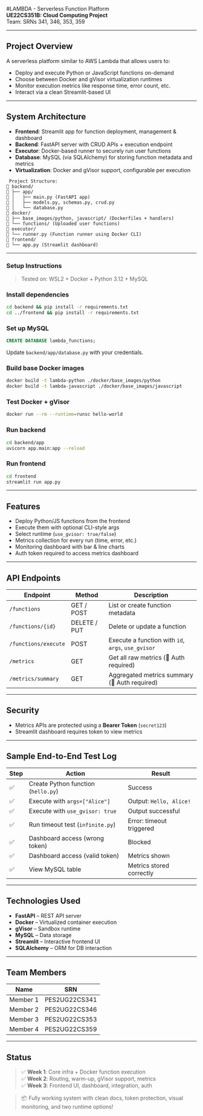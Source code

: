 #LAMBDA - Serverless Function Platform  
**UE22CS351B: Cloud Computing Project**  
Team: SRNs 341, 346, 353, 359  

---

## Project Overview

A serverless platform similar to AWS Lambda that allows users to:

- Deploy and execute Python or JavaScript functions on-demand
- Choose between Docker and gVisor virtualization runtimes
- Monitor execution metrics like response time, error count, etc.
- Interact via a clean Streamlit-based UI

---

## System Architecture

- **Frontend**: Streamlit app for function deployment, management & dashboard
- **Backend**: FastAPI server with CRUD APIs + execution endpoint
- **Executor**: Docker-based runner to securely run user functions
- **Database**: MySQL (via SQLAlchemy) for storing function metadata and metrics
- **Virtualization**: Docker and gVisor support, configurable per execution

```
 Project Structure:
🔹 backend/
🔹 ├── app/
🔹 │   ├── main.py (FastAPI app)
🔹 │   ├── models.py, schemas.py, crud.py
🔹 │   └── database.py
🔹 docker/
🔹 ├── base_images/python, javascript/ (Dockerfiles + handlers)
🔹 └── functions/ (Uploaded user functions)
🔹 executor/
🔹 └── runner.py (Function runner using Docker CLI)
🔹 frontend/
🔹 └── app.py (Streamlit dashboard)
```

---

### Setup Instructions

> Tested on: WSL2 + Docker + Python 3.12 + MySQL

###  Install dependencies
```bash
cd backend && pip install -r requirements.txt
cd ../frontend && pip install -r requirements.txt
```

###  Set up MySQL
```sql
CREATE DATABASE lambda_functions;
```

Update `backend/app/database.py` with your credentials.

###  Build base Docker images
```bash
docker build -t lambda-python ./docker/base_images/python
docker build -t lambda-javascript ./docker/base_images/javascript
```

###  Test Docker + gVisor
```bash
docker run --rm --runtime=runsc hello-world
```

###  Run backend
```bash
cd backend/app
uvicorn app.main:app --reload
```

### Run frontend
```bash
cd frontend
streamlit run app.py
```

---

## Features

- Deploy Python/JS functions from the frontend
- Execute them with optional CLI-style args
- Select runtime (`use_gvisor: true/false`)
- Metrics collection for every run (time, error, etc.)
- Monitoring dashboard with bar & line charts
- Auth token required to access metrics dashboard

---

##  API Endpoints

| Endpoint | Method | Description |
|----------|--------|-------------|
| `/functions` | GET / POST | List or create function metadata |
| `/functions/{id}` | DELETE / PUT | Delete or update a function |
| `/functions/execute` | POST | Execute a function with `id`, `args`, `use_gvisor` |
| `/metrics` | GET | Get all raw metrics (🔐 Auth required) |
| `/metrics/summary` | GET | Aggregated metrics summary (🔐 Auth required) |

---

##  Security

- Metrics APIs are protected using a **Bearer Token** (`secret123`)
- Streamlit dashboard requires token to view metrics

---

##  Sample End-to-End Test Log

| Step | Action | Result |
|------|--------|--------|
| ✅ | Create Python function (`hello.py`) | Success |
| ✅ | Execute with `args=["Alice"]` | Output: `Hello, Alice!` |
| ✅ | Execute with `use_gvisor: true` | Output successful |
| ✅ | Run timeout test (`infinite.py`) | Error: timeout triggered |
| ✅ | Dashboard access (wrong token) | Blocked |
| ✅ | Dashboard access (valid token) | Metrics shown |
| ✅ | View MySQL table | Metrics stored correctly |

---

##  Technologies Used

- **FastAPI** – REST API server
- **Docker** – Virtualized container execution
- **gVisor** – Sandbox runtime
- **MySQL** – Data storage
- **Streamlit** – Interactive frontend UI
- **SQLAlchemy** – ORM for DB interaction

---

##  Team Members

| Name | SRN |
|------|-----|
| Member 1 | PES2UG22CS341 |
| Member 2 | PES2UG22CS346 |
| Member 3 | PES2UG22CS353 |
| Member 4 | PES2UG22CS359 |

---

##  Status

> ✅ **Week 1**: Core infra + Docker function execution  
> ✅ **Week 2**: Routing, warm-up, gVisor support, metrics  
> ✅ **Week 3**: Frontend UI, dashboard, integration, auth  

> 📦 Fully working system with clean docs, token protection, visual monitoring, and two runtime options!
```

